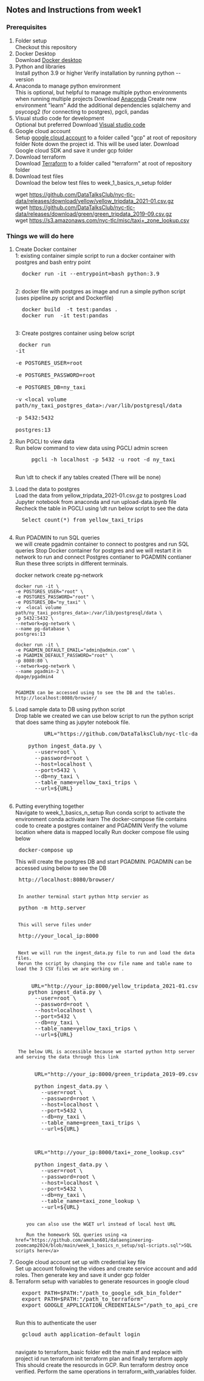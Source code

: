 ## Notes and Instructions from week1

###  Prerequisites
<ol>
  <li>Folder setup</li>
  Checkout this repository
  <li>Docker Desktop</li>
  Download <a href="https://www.docker.com/products/docker-desktop/">Docker desktop</a>
  <li>Python and libraries</li>
  Install python 3.9 or higher
  Verify installation by running python --version
  <li>Anaconda to manage python environment</li>
  This is optional, but helpful to manage multiple python environments when running multiple projects
  Download <a href="https://www.anaconda.com/download">Anaconda</a>
  Create new environment "learn" 
  Add the additional dependencies sqlalchemy and psycopg2 (for connecting to postgres), pgcli, pandas
  <li>Visual studio code for development</li>
  Optional but preferred
  Download <a href="https://code.visualstudio.com/download">Visual studio code</a>
  <li>Google cloud account</li>
  Setup <a href="https://console.cloud.google.com/">google cloud account</a> to a folder called "gcp" at root of repository folder 
  Note down the project id. This will be used later. 
  Download Google cloud SDK and save it under gcp folder
  <li>Download terraform</li>
  Download <a href="https://www.terraform.io/downloads">Terraform</a> to a folder called "terraform"  at root of repository folder
  <li>Download test files</li>
  Download the below test files to week_1_basics_n_setup folder <br/>
  
  wget https://github.com/DataTalksClub/nyc-tlc-data/releases/download/yellow/yellow_tripdata_2021-01.csv.gz   <br/>
  wget https://github.com/DataTalksClub/nyc-tlc-data/releases/download/green/green_tripdata_2019-09.csv.gz  <br/>
  wget https://s3.amazonaws.com/nyc-tlc/misc/taxi+_zone_lookup.csv  <br/>
 
</ol>

### Things we will do here
<ol>
  <li>Create Docker container</li>
  1: existing container
  simple script to run a docker container with postgres and bash entry point
  <pre>
  docker run -it --entrypoint=bash python:3.9
  </pre>
  2: docker file with postgres as image and run a simple python script (uses pipeline.py script and Dockerfile)
  <pre>
  docker build  -t test:pandas .
  docker run  -it test:pandas
  </pre>

  3: Create postgres container using below script
    <pre>
    docker run -it \
        -e  POSTGRES_USER=root \
        -e  POSTGRES_PASSWORD=root \
        -e  POSTGRES_DB=ny_taxi \
        -v  <local volume path/ny_taxi_postgres_data>:/var/lib/postgresql/data \
        -p 5432:5432 \
        postgres:13
  </pre>


  <li>Run PGCLI to view data</li>
  Run below command to view data using PGCLI admin screen
    <pre>
     pgcli -h localhost -p 5432 -u root -d ny_taxi
    </pre>
 
  Run \dt to check if any tables created (There will be none)
 
  <li>Load the data to postgres</li>
  Load the data from yellow_tripdata_2021-01.csv.gz to postgres
  Load Jupyter notebook from anaconda and run upload-data.ipynb file 
  Recheck the table in PGCLI using \dt
  run below script to see the data
  <pre>
  Select count(*) from yellow_taxi_trips
  </pre>
   
  <li>Run PDADMIN to run SQL queries</li>
  we will create pgadmin container to connect to postgres and run SQL queries
  Stop Docker container for postgres and we will restart it in network to run and connect Postgres contianer to PGADMIN contianer 
  Run these three scripts in different terminals. 
   
   docker network create pg-network 

    docker run -it \
    -e POSTGRES_USER="root" \
    -e POSTGRES_PASSWORD="root" \
    -e POSTGRES_DB="ny_taxi" \
    -v  <local volume path/ny_taxi_postgres_data>:/var/lib/postgresql/data \
    -p 5432:5432 \
    --network=pg-network \
    --name pg-database \
    postgres:13

    docker run -it \
    -e PGADMIN_DEFAULT_EMAIL="admin@admin.com" \
    -e PGADMIN_DEFAULT_PASSWORD="root" \
    -p 8080:80 \
    --network=pg-network \
    --name pgadmin-2 \
    dpage/pgadmin4

   
    PGADMIN can be accessed using to see the DB and the tables. 
    http://localhost:8080/browser/
    

  <li>Load sample data to DB using python script</li>
  Drop table we created we can use below script to run the python script that does same thing as jupyter notebook file. 

  <pre>
         URL="https://github.com/DataTalksClub/nyc-tlc-data/releases/download/yellow/yellow_tripdata_2021-01.csv.gz"

    python ingest_data.py \
      --user=root \
      --password=root \
      --host=localhost \
      --port=5432 \
      --db=ny_taxi \
      --table_name=yellow_taxi_trips \
      --url=${URL}
 </pre>
  

   
  <li>Putting everything together</li>
     Navigate to week_1_basics_n_setup
     Run conda script to activate the environment conda activate learn 
     The docker-compose file contains code to create a postgres container and PGADMIN
     Verify the volume location where data is mapped locally
     Run docker compose file using below
  <pre> docker-compose up </pre> 
     This will create the postgres DB and start PGADMIN. PGADMIN can be accessed using below to see the DB
  <pre> http://localhost:8080/browser/
  </pre> 
      
     In another terminal start python http servier as 
  <pre> python -m http.server  
  </pre>  
     This will serve files under 
  <pre> http://your_local_ip:8000 
  </pre>   
     Next we will run the ingest_data.py file to run and load the data files. 
     Rerun the script by changing the csv file name and table name to load the 3 CSV files we are working on .
  <pre>  
     URL="http://your_ip:8000/yellow_tripdata_2021-01.csv.gz"
    python ingest_data.py \
      --user=root \
      --password=root \
      --host=localhost \
      --port=5432 \
      --db=ny_taxi \
      --table_name=yellow_taxi_trips \
      --url=${URL}
 </pre>
     The below URL is accessible because we started python http server and serving the data through this link 
  
  <pre>  
      URL="http://your_ip:8000/green_tripdata_2019-09.csv"

      python ingest_data.py \
        --user=root \
        --password=root \
        --host=localhost \
        --port=5432 \
        --db=ny_taxi \
        --table_name=green_taxi_trips \
        --url=${URL}
  </pre>   

  <pre>     
      URL="http://your_ip:8000/taxi+_zone_lookup.csv"

      python ingest_data.py \
        --user=root \
        --password=root \
        --host=localhost \
        --port=5432 \
        --db=ny_taxi \
        --table_name=taxi_zone_lookup \
        --url=${URL}
   </pre>  
        you can also use the WGET url instead of local host URL
        
        Run the homework SQL queries using <a href="https://github.com/amohan601/dataengineering-zoomcamp2024/blob/main/week_1_basics_n_setup/sql-scripts.sql">SQL scripts here</a>
  <li>Google cloud account set up with credential key file</li>
  Set up account following the vidoes and create service account and add roles. Then generate key and save it under gcp folder
  <li>Terraform setup with variables to generate resources in google cloud</li>
  <pre>
  export PATH=$PATH:"/path_to_google_sdk_bin_folder"
  export PATH=$PATH:"/path_to_terraform"
  export GOOGLE_APPLICATION_CREDENTIALS="/path_to_api_creds_json_file"
  </pre>
  Run this to authenticate the user 
  <pre>
  gcloud auth application-default login
  </pre>
  
  navigate to terraform_basic folder edit the main.tf and replace <my-project-id> with project id
  run terraform init  terraform plan and finally terraform apply This should create the resourcds in GCP. Run terraform destroy once verified. 
  Perform the same operations in terraform_with_variables folder. 

  
</ol>


